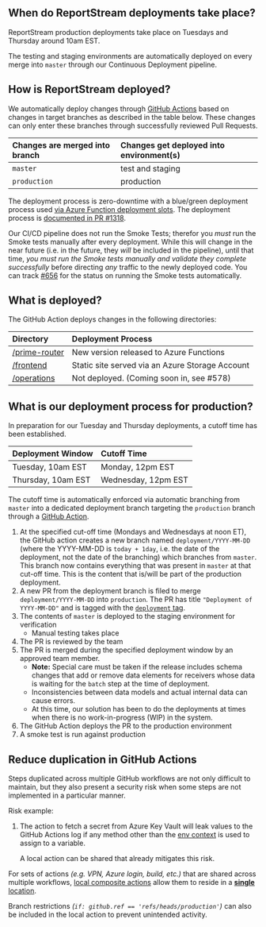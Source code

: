 ## When do ReportStream deployments take place?

ReportStream production deployments take place on Tuesdays and Thursday around 10am EST.

The testing and staging environments are automatically deployed on every merge into `master` through our Continuous Deployment pipeline.

## How is ReportStream deployed?

We automatically deploy changes through [GitHub Actions](.github/workflows/release.yml) based on changes in target branches as described in the table below. These changes can only enter these branches through successfully reviewed Pull Requests.

| Changes are merged into branch | Changes get deployed into environment(s) |
|:--|:--|
| `master` | test and staging |
| `production` | production |

The deployment process is zero-downtime with a blue/green deployment process used [via Azure Function deployment slots](https://docs.microsoft.com/en-us/azure/azure-functions/functions-deployment-slots). The deployment process is [documented in PR #1318](https://github.com/CDCgov/prime-reportstream/issues/1318).

Our CI/CD pipeline does not run the Smoke Tests; therefor you *must* run the Smoke tests manually after every deployment. While this will change in the near future (i.e. in the future, they _will_ be included in the pipeline), until that time, *you must run the Smoke tests manually and validate they complete successfully* before directing _any_ traffic to the newly deployed code.
You can track [#656](https://github.com/CDCgov/prime-reportstream/issues/656) for the status on running the Smoke tests automatically.

## What is deployed?

The GitHub Action deploys changes in the following directories:

| Directory | Deployment Process |
|:--|:--|
| [/prime-router](/prime-router) | New version released to Azure Functions |
| [/frontend](/frontend) | Static site served via an Azure Storage Account |
| [/operations](/operations) | Not deployed. (Coming soon in, see #578) |

## What is our deployment process for production?

In preparation for our Tuesday and Thursday deployments, a cutoff time has been established.

| Deployment Window | Cutoff Time |
|:--|:--|
| Tuesday, 10am EST | Monday, 12pm EST |
| Thursday, 10am EST | Wednesday, 12pm EST |

The cutoff time is automatically enforced via automatic branching from `master` into a dedicated deployment branch targeting the `production` branch through a [GitHub Action](.github/workflows/prepare_deployment_branch.yaml).

1. At the specified cut-off time (Mondays and Wednesdays at noon ET), the GitHub action creates a new branch named `deployment/YYYY-MM-DD` (where the YYYY-MM-DD is `today + 1day`, i.e. the date of the deployment, not the date of the branching) which branches from `master`. This branch now contains everything that was present in `master` at that cut-off time. This is the content that is/will be part of the production deployment.
1. A new PR from the deployment branch is filed to merge `deployment/YYYY-MM-DD` into `production`. The PR has title `"Deployment of YYYY-MM-DD"` and is tagged with the [`deployment` tag](https://github.com/CDCgov/prime-reportstream/issues?q=label%3Adeployment).
1. The contents of `master` is deployed to the staging environment for verification
    * Manual testing takes place
1. The PR is reviewed by the team
1. The PR is merged during the specified deployment window by an approved team member.
    * **Note:** Special care must be taken if the release includes schema changes that add or remove data elements for receivers whose data is waiting for the `batch` step at the time of deployment.
    * Inconsistencies between data models and actual internal data can cause errors.
    * At this time, our solution has been to do the deployments at times when there is no work-in-progress (WIP) in the system.
1. The GitHub Action deploys the PR to the production environment
1. A smoke test is run against production

## Reduce duplication in GitHub Actions

Steps duplicated across multiple GitHub workflows are not only difficult to maintain, but they also present a security risk when some steps are not implemented in a particular manner.

Risk example:

 1. The action to fetch a secret from Azure Key Vault will leak values to the GitHub Actions log if any method other than the [env context](https://docs.github.com/en/actions/learn-github-actions/contexts#env-context) is used to assign to a variable.
 
    A local action can be shared that already mitigates this risk.

For sets of actions *(e.g. VPN, Azure login, build, etc.)* that are shared across multiple workflows, [local composite actions](https://docs.github.com/en/actions/creating-actions/about-custom-actions#composite-actions) allow them to reside in a [**single** location](.github/actions). 

Branch restrictions *(`if: github.ref == 'refs/heads/production'`)* can also be included in the local action to prevent unintended activity.
